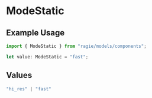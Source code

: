 # ModeStatic

## Example Usage

```typescript
import { ModeStatic } from "ragie/models/components";

let value: ModeStatic = "fast";
```

## Values

```typescript
"hi_res" | "fast"
```